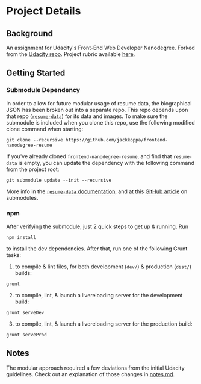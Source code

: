 # Project Details
## Background
An assignment for Udacity's Front-End Web Developer Nanodegree. Forked from the [Udacity repo](https://github.com/udacity/frontend-nanodegree-resume). Project rubric available [here](https://review.udacity.com/?_ga=1.189245867.12280332.1465333852#!/projects/2962818615/rubric).

## Getting Started
### Submodule Dependency
In order to allow for future modular usage of resume data, the biographical JSON has been broken out into a separate repo. This repo depends upon that repo ([`resume-data`](https://github.com/jackkoppa/resume-data)) for its data and images. To make sure the submodule is included when you clone this repo, use the following modified clone command when starting:

```git clone --recursive https://github.com/jackkoppa/frontend-nanodegree-resume```

If you've already cloned `frontend-nanodegree-resume`, and find that `resume-data` is empty, you can update the dependency with the following command from the project root:

```git submodule update --init --recursive```

More info in the [`resume-data` documentation](https://github.com/jackkoppa/resume-data#readme), and at this [GitHub article](https://github.com/blog/2104-working-with-submodules) on submodules.

### npm
After verifying the submodule, just 2 quick steps to get up & running. Run

```shell
npm install
```

to install the dev dependencies. After that, run one of the following Grunt tasks:

1. to compile & lint files, for both development (`dev/`) & production (`dist/`) builds:

```shell
grunt
```


2. to compile, lint, & launch a livereloading server for the development build:

```shell
grunt serveDev
```


3. to compile, lint, & launch a livereloading server for the production build:

```shell
grunt serveProd
```


## Notes
The modular approach required a few deviations from the initial Udacity guidelines. Check out an explanation of those changes in [notes.md](notes.md).